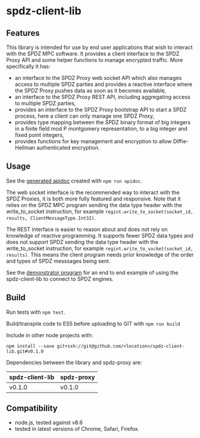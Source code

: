 # spdz-client-lib

## Features

This library is intended for use by end user applications that wish to interact with the SPDZ MPC software. It provides a client interface to the SPDZ Proxy API and some helper functions to manage encrypted traffic. More specifically it has:

- an interface to the SPDZ Proxy web socket API which also manages access to multiple SPDZ parties and provides a reactive interface where the SPDZ Proxy pushes data as soon as it becomes available,
- an interface to the SPDZ Proxy REST API, including aggregating access to multiple SPDZ parties,
- provides an interface to the SPDZ Proxy bootstrap API to start a SPDZ process, here a client can only manage one SPDZ Proxy,
- provides type mapping between the SPDZ binary format of big integers in a finite field mod P montgomery representation, to a big integer and fixed point integers,
- provides functions for key management and encryption to allow Diffie-Hellman authenticated encryption.

## Usage

See the [generated apidoc](./api.md) created with `npm run apidoc`.

The web socket interface is the recommended way to interact with the SPDZ Proxies, it is both more fully featured and responsive. Note that it relies on the SPDZ MPC program sending the data type header with the write_to_socket instruction, for example `regint.write_to_socket(socket_id, results, ClientMessageType.Int32)`.

The REST interface is easier to reason about and does not rely on knowledge of reactive programming. It supports fewer SPDZ data types and does not support SPDZ sending the data type header with the write_to_socket instruction, for example `regint.write_to_socket(socket_id, results)`. This means the client program needs prior knowledge of the order and types of SPDZ messsages being sent.

See the [demonstrator program](./demo/README.md) for an end to end example of using the spdz-client-lib to connect to SPDZ engines. 

## Build 

Run tests with `npm test`.

Build/transpile code to ES5 before uploading to GIT with `npm run build`

Include in other node projects with:

 `npm install --save git+ssh://git@github.com/<location>/spdz-client-lib.git#v0.1.0`

Dependencies between the library and spdz-proxy are:

| spdz-client-lib | spdz-proxy |
| --------------- | ---------- |
| v0.1.0          | v0.1.0     |

## Compatibility

-   node.js, tested against v8.6
-   tested in latest versions of Chrome, Safari, Firefox.
